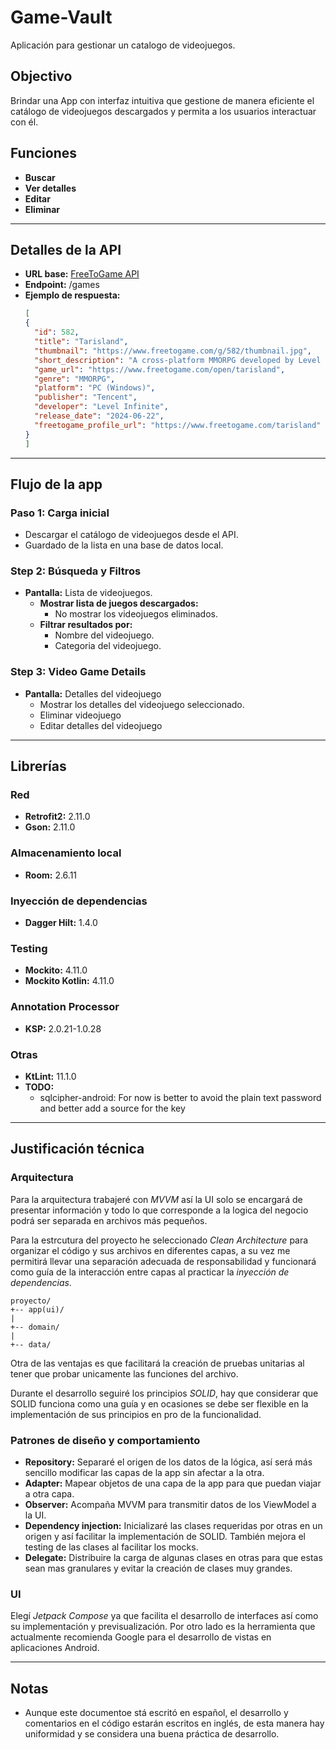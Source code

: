 # Game-Vault
Aplicación para gestionar un catalogo de videojuegos.

## Objectivo
Brindar una App con interfaz intuitiva que gestione de manera eficiente el catálogo de videojuegos 
descargados y permita a los usuarios interactuar con él.

## Funciones
- **Buscar**
- **Ver detalles**
- **Editar**
- **Eliminar**

---

## Detalles de la API
- **URL base:** [FreeToGame API](https://www.freetogame.com/api)
- **Endpoint:** /games
- **Ejemplo de respuesta:**
  ```json
  [
  {
    "id": 582,
    "title": "Tarisland",
    "thumbnail": "https://www.freetogame.com/g/582/thumbnail.jpg",
    "short_description": "A cross-platform MMORPG developed by Level Infinite and Published by Tencent.",
    "game_url": "https://www.freetogame.com/open/tarisland",
    "genre": "MMORPG",
    "platform": "PC (Windows)",
    "publisher": "Tencent",
    "developer": "Level Infinite",
    "release_date": "2024-06-22",
    "freetogame_profile_url": "https://www.freetogame.com/tarisland"
  }
  ]
  ```
  
---

## Flujo de la app

### Paso 1: Carga inicial
- Descargar el catálogo de videojuegos desde el API.
- Guardado de la lista en una base de datos local.

### Step 2: Búsqueda y Filtros
- **Pantalla:** Lista de videojuegos.
    - **Mostrar lista de juegos descargados:**
      - No mostrar los videojuegos eliminados.
    - **Filtrar resultados por:**
        - Nombre del videojuego.
        - Categoria del videojuego.

### Step 3: Video Game Details
- **Pantalla:** Detalles del videojuego
    - Mostrar los detalles del videojuego seleccionado.
    - Eliminar videojuego
    - Editar detalles del videojuego

---

## Librerías

### Red
- **Retrofit2:** 2.11.0
- **Gson:** 2.11.0

### Almacenamiento local
- **Room:** 2.6.11

### Inyección de dependencias
- **Dagger Hilt:** 1.4.0

### Testing
- **Mockito:** 4.11.0
- **Mockito Kotlin:** 4.11.0

### Annotation Processor
- **KSP:** 2.0.21-1.0.28

### Otras
- **KtLint:** 11.1.0
- **TODO:**
  - sqlcipher-android: For now is better to avoid the plain text password and better add a source for 
  the key

---

## Justificación técnica

### Arquitectura
Para la arquitectura trabajeré con _MVVM_ así la UI solo se encargará de presentar información y
todo lo que corresponde a la logica del negocio podrá ser separada en archivos más pequeños.

Para la estrcutura del proyecto he seleccionado _Clean Architecture_ para organizar el código y sus 
archivos en diferentes capas, a su vez me permitirá llevar una separación adecuada de 
responsabilidad y funcionará como guía de la interacción entre capas al practicar la _inyección 
de dependencias_.

```
proyecto/
+-- app(ui)/
|
+-- domain/
|
+-- data/ 

```

Otra de las ventajas es que facilitará la creación de pruebas unitarias al tener que probar 
unicamente las funciones del archivo.

Durante el desarrollo seguiré los principios _SOLID_, hay que considerar que SOLID funciona como una 
guía y en ocasiones se debe ser flexible en la implementación de sus principios en pro de la 
funcionalidad.


### Patrones de diseño y comportamiento
- **Repository:** Separaré el origen de los datos de la lógica, así será más sencillo modificar las
capas de la app sin afectar a la otra.
- **Adapter:** Mapear objetos de una capa de la app para que puedan viajar a otra capa.
- **Observer:** Acompaña MVVM para transmitir datos de los ViewModel a la UI.
- **Dependency injection:** Inicializaré las clases requeridas por otras en un origen y así facilitar
 la implementación de SOLID. También mejora el testing de las clases al facilitar los mocks.
- **Delegate:** Distribuire la carga de algunas clases en otras para que estas sean mas granulares y
evitar la creación de clases muy grandes.

### UI
Elegí _Jetpack Compose_ ya que facilita el desarrollo de interfaces así como su implementación 
y previsualización. Por otro lado es la herramienta que actualmente recomienda Google para el 
desarrollo de vistas en aplicaciones Android.

---

## Notas

- Aunque este documentoe stá escritó en español, el desarrollo y comentarios en el código estarán
escritos en inglés, de esta manera hay uniformidad y se considera una buena práctica de desarrollo.

